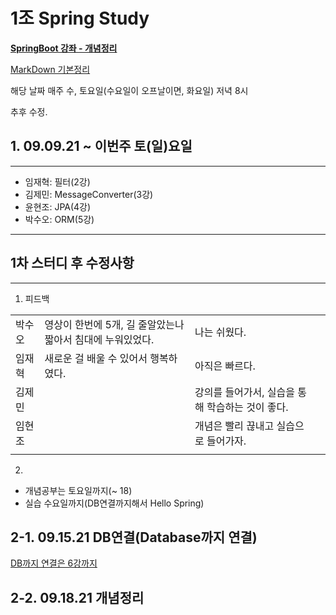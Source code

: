 # 1조 Spring Study


<!-- **[SpringBoot 강좌 - 개념정리](https://www.youtube.com/playlist?list=PL93mKxaRDidG_OIfRQ4nztPQ13y74lCYg){: target="_blank"}** -->

**<a href="https://www.youtube.com/playlist?list=PL93mKxaRDidG_OIfRQ4nztPQ13y74lCYg" target="_blank">SpringBoot 강좌 - 개념정리</a>**

<a href="https://ansohxxn.github.io/blog/markdown/" target="_blank">MarkDown 기본정리</a>
<!-- [markdown 기본정리](https://ansohxxn.github.io/blog/markdown/){: target="_blank"} -->



해당 날짜 매주 수, 토요일(수요일이 오프날이면, 화요일) 저녁 8시

추후 수정.

## 1. 09.09.21 ~ 이번주 토(일)요일
---
- 임재혁: 필터(2강)
- 김제민: MessageConverter(3강)
- 윤현조: JPA(4강)
- 박수오: ORM(5강)

---

## 1차 스터디 후 수정사항
---
1. 피드백

|||||
|--|--|--|--|
| 박수오| 영상이 한번에 5개, 길 줄알았는나 짧아서 침대에 누워있었다.|나는 쉬웠다.||
| 임재혁| 새로운 걸 배울 수 있어서 행복하였다.|아직은 빠르다.||
| 김제민| |강의를 들어가서, 실습을 통해 학습하는 것이 좋다.||
| 임현조| |개념은 빨리 끊내고 실습으로 들어가자.||
|||||

2.

- 개념공부는 토요일까지(~ 18)
- 실습 수요일까지(DB연결까지해서 Hello Spring)


## 2-1. 09.15.21 DB연결(Database까지 연결)

[DB까지 연결은 6강까지](https://www.youtube.com/playlist?list=PL93mKxaRDidECgjOBjPgI3Dyo8ka6Ilqm)

## 2-2. 09.18.21 개념정리